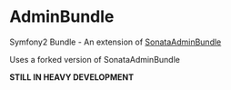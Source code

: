 AdminBundle
===========

Symfony2 Bundle - An extension of [SonataAdminBundle](https://github.com/sonata-project/SonataAdminBundle "SonataAdminBundle")

Uses a forked version of SonataAdminBundle

**STILL IN HEAVY DEVELOPMENT**

